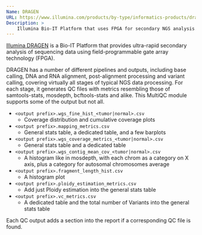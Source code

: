 ```yaml
---
Name: DRAGEN
URL: https://www.illumina.com/products/by-type/informatics-products/dragen-bio-it-platform.html
Description: >
    Illumina Bio-IT Platform that uses FPGA for secondary NGS analysis.
---
```


[Illumina DRAGEN](https://www.illumina.com/products/by-type/informatics-products/dragen-bio-it-platform.html)
is a Bio-IT Platform that provides ultra-rapid secondary analysis of sequencing data using field-programmable
gate array technology (FPGA).

DRAGEN has a number of different pipelines and outputs, including base calling, DNA and RNA alignment,
post-alignment processing and variant calling, covering virtually all stages of typical NGS data processing.
For each stage, it generates QC files with metrics resembling those of samtools-stats, mosdepth, bcftools-stats
and alike. This MultiQC module supports some of the output but not all.

* `<output prefix>.wgs_fine_hist_<tumor|normal>.csv`
    * Coverage distribution and cumulative coverage plots
* `<output prefix>.mapping_metrics.csv`
    * General stats table, a dedicated table, and a few barplots
* `<output prefix>.wgs_coverage_metrics_<tumor|normal>.csv`
    * General stats table and a dedicated table
* `<output prefix>.wgs_contig_mean_cov_<tumor|normal>.csv`
    * A histogram like in mosdepth, with each chrom as a category on X axis, plus a category for autosomal chromosomes average
* `<output prefix>.fragment_length_hist.csv`
    * A histogram plot
* `<output prefix>.ploidy_estimation_metrics.csv`
    * Add just Ploidy estimation into the general stats table
* `<output prefix>.vc_metrics.csv`
    * A dedicated table and the total number of Variants into the general stats table

Each QC output adds a section into the report if a corresponding QC file is found.
